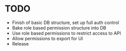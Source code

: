 # TODO

* Finish of basic DB structure, set up full auth control
* Bake role based permission structure into DB
* Use role based permissions to restrict access to API
* Allow permissions to export for UI
* Release